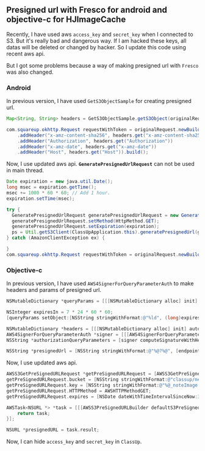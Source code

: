 ## Presigned url with Fresco for android and objective-c for HJImageCache

Recently, I have used aws `access_key` and `secret_key` when I connected to S3. But it's really bad and dangerous way. If I am hacked these keys, all datas will be deleted or changed by hacker. So I update this code using recent aws api.

But I got some problems because a way of making presigned url with `Fresco` was also changed.

### Android
In previous version, I have used `GetS3ObjectSample` for creating presigned url.

```java
Map<String, String> headers = GetS3ObjectSample.getS3Object(originalRequest.urlString(), ClassUpApplication.awsAccessKey, ClassUpApplication.awsSecretKey);

com.squareup.okhttp.Request requestWithToken = originalRequest.newBuilder()
    .addHeader("x-amz-content-sha256", headers.get("x-amz-content-sha256"))
    .addHeader("Authorization", headers.get("Authorization"))
    .addHeader("x-amz-date", headers.get("x-amz-date"))
    .addHeader("Host", headers.get("Host")).build();
```

Now, I use updated aws api.
**`GeneratePresignedUrlRequest`** can not be used in main thread.

```java
Date expiration = new java.util.Date();
long msec = expiration.getTime();
msec += 1000 * 60 * 60; // Add 1 hour.
expiration.setTime(msec);

try {
  GeneratePresignedUrlRequest generatePresignedUrlRequest = new GeneratePresignedUrlRequest(bucket, object_key);
  generatePresignedUrlRequest.setMethod(HttpMethod.GET);
  generatePresignedUrlRequest.setExpiration(expiration);
  ps = Util.getS3Client(ClassUpApplication.this).generatePresignedUrl(generatePresignedUrlRequest);
} catch (AmazonClientException ex) {

}
com.squareup.okhttp.Request requestWithToken = originalRequest.newBuilder().url(ps).build();
```

### Objective-c

In previous version, I have used `AWS4SignerForQueryParameterAuth` to make headers and params of presigned url.

```objective-c
NSMutableDictionary *queryParams = [[[NSMutableDictionary alloc] init] autorelease];

NSInteger expiresIn = 7 * 24 * 60 * 60;
[queryParams setObject:[NSString stringWithFormat:@"%ld", (long)expiresIn] forKey:@"X-Amz-Expires"];

NSMutableDictionary *headers = [[[NSMutableDictionary alloc] init] autorelease];
AWS4SignerForQueryParameterAuth *signer = [[[AWS4SignerForQueryParameterAuth alloc] initWithUrl:endpointUrl httpMethod:@"GET" serviceName:@"s3" regionName:regionName] autorelease];
NSString *authorizationQueryParameters = [signer computeSignatureWithHeaders:headers queryParameters:queryParams bodyHash:UNSIGNED_PAYLOAD awsAccessKey:awsAccessKey awsSecretKey:awsSecretKey];

NSString *presignedUrl = [NSString stringWithFormat:@"%@?%@", [endpointUrl absoluteString], authorizationQueryParameters];
```

Now, I use updated aws api.

```objective-c
AWSS3GetPreSignedURLRequest *getPreSignedURLRequest = [AWSS3GetPreSignedURLRequest new];
getPreSignedURLRequest.bucket = [NSString stringWithFormat:@"classup/newNoteImages/%@", image_key];
getPreSignedURLRequest.key = [NSString stringWithFormat:@"%@_noteImage.jpeg", image_key];
getPreSignedURLRequest.HTTPMethod = AWSHTTPMethodGET;
getPreSignedURLRequest.expires = [NSDate dateWithTimeIntervalSinceNow:3600];

AWSTask<NSURL *> *task = [[[AWSS3PreSignedURLBuilder defaultS3PreSignedURLBuilder] getPreSignedURL:getPreSignedURLRequest] continueWithBlock:^id _Nullable(AWSTask<NSURL *> * _Nonnull task) {
    return task;
}];

NSURL *presignedURL = task.result;
```

Now, I can hide `access_key` and `secret_key` in `ClassUp`.

